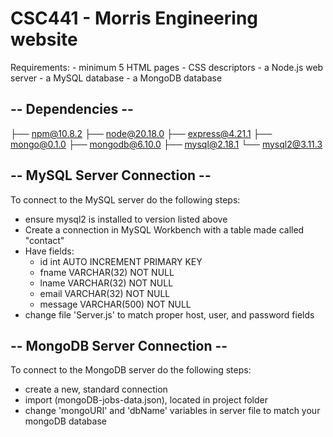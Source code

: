 # CSC441 - Morris Engineering website

Requirements: 
    - minimum 5 HTML pages
    - CSS descriptors
    - a Node.js web server
    - a MySQL database
    - a MongoDB database

  ## --  Dependencies -- ## 
├── npm@10.8.2
├── node@20.18.0
├── express@4.21.1
├── mongo@0.1.0
├── mongodb@6.10.0
├── mysql@2.18.1
└── mysql2@3.11.3

## -- MySQL Server Connection -- ##
To connect to the MySQL server do the following steps:
- ensure mysql2 is installed to version listed above
- Create a connection in MySQL Workbench with a table made called "contact"
- Have fields:
    - id int AUTO INCREMENT PRIMARY KEY
    - fname VARCHAR(32) NOT NULL
    - lname VARCHAR(32) NOT NULL
    - email VARCHAR(32) NOT NULL
    - message VARCHAR(500) NOT NULL
- change file 'Server.js' to match proper host, user, and password fields

## -- MongoDB Server Connection -- ##
To connect to the MongoDB server do the following steps:
- create a new, standard connection
- import (mongoDB-jobs-data.json), located in project folder
- change 'mongoURI' and 'dbName' variables in server file to match your mongoDB database